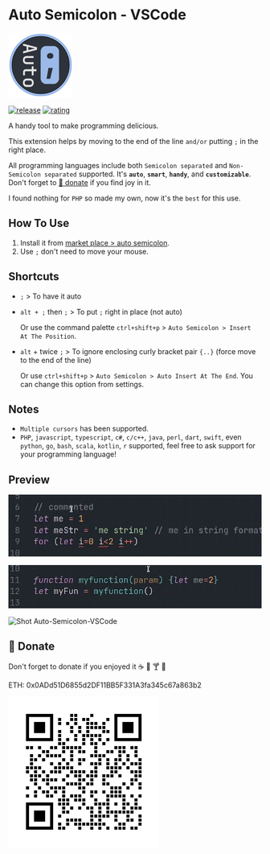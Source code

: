 # Auto Semicolon - VSCode
<img src="https://github.com/myaaghubi/Auto-Semicolon-VSCode/blob/main/icon.png?raw=true" alt="Icon Auto Semicolon VSCode" width="128">

[![release](https://img.shields.io/github/release/myaaghubi/Auto-Semicolon-VSCode.svg?style=for-the-badge&logo=github&logoColor=white&colorA=2b303b&colorB=00e8c6)](https://github.com/myaaghubi/Auto-Semicolon-VSCode/releases/latest)
[![rating](https://img.shields.io/visual-studio-marketplace/stars/myaaghubi.auto-semicolon-vscode?style=for-the-badge&logo=reverbnation&logoColor=white&colorA=2b303b&colorB=FFE66D)](https://marketplace.visualstudio.com/items?itemName=myaaghubi.auto-semicolon-vscode)

A handy tool to make programming delicious.

This extension helps by moving to the end of the line `and/or` putting `;` in the right place. 

All programming languages include both `Semicolon separated` and `Non-Semicolon separated` supported.
It's **`auto`**, **`smart`**, **`handy`**, and **`customizable`**. Don't forget to [🍔 donate](#-donate) if you find joy in it.

I found nothing for `PHP` so made my own, now it's the `best` for this use.

## How To Use
1. Install it from [market place > auto semicolon](https://marketplace.visualstudio.com/items?itemName=myaaghubi.auto-semicolon-vscode).
2. Use `;` don't need to move your mouse.


## Shortcuts
- `;` > To have it auto
- `alt + ;` then `;` > To put `;` right in place (not auto)

    Or use the command palette `ctrl+shift+p` > `Auto Semicolon > Insert At The Position`.
- `alt` + twice `;` > To ignore enclosing curly bracket pair `{..}` (force move to the end of the line)

    Or use `ctrl+shift+p` > `Auto Semicolon > Auto Insert At The End`.
    You can change this option from settings.

## Notes
- `Multiple cursors` has been supported.
- `PHP`, `javascript`, `typescript`, `c#`, `c/c++`, `java`, `perl`, `dart`, `swift`, even `python`, `go`, `bash`, `scala`, `kotlin`, `r` supported, feel free to ask support for your programming language!

## Preview
![Shot Auto-Semicolon-VSCode](assets/auto-semicolon1.gif)

![Shot Auto-Semicolon-VSCode](assets/auto-semicolon2.gif)

![Shot Auto-Semicolon-VSCode](assets/auto-semicolon3.gif)

## 🍔 Donate
Don't forget to donate if you enjoyed it ☕ 🍺 🍸 🍔

ETH: 0x0ADd51D6855d2DF11BB5F331A3fa345c67a863b2

![Ethereum](assets/ethereum.jpg?raw=true "Ethereum")